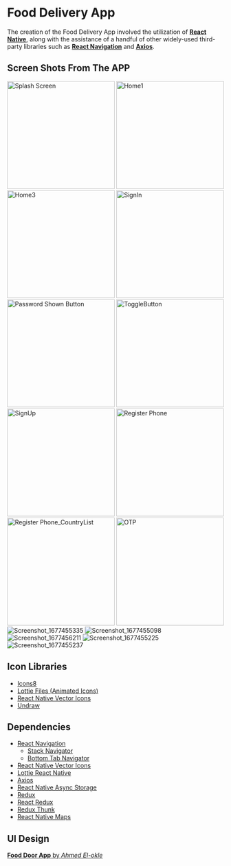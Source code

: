 # Food Delivery App
 
The creation of the Food Delivery App involved the utilization of [**React Native**](https://reactnative.dev 'Cross Platform Mobile Application Development Framework'), along with the assistance of a handful of other widely-used third-party libraries such as [**React Navigation**](https://reactnavigation.org 'For Screen Navigations') and [**Axios**](https://axios-http.com 'For HTTP Requests').

## Screen Shots From The APP

<img src="https://user-images.githubusercontent.com/72196976/219984281-9416e9fb-f731-4ecf-bd9f-fb5a1041ef14.png" alt="Splash Screen" width="250" /> <img src="https://user-images.githubusercontent.com/72196976/219984311-b202c3fd-4c37-43ab-98c8-c6c8730c2895.png" alt="Home1" width="250"/> <img src="https://user-images.githubusercontent.com/72196976/219984318-e6ec8632-55d3-4365-a007-e9da18b59639.png" alt="Home3" width="250" /> <img src="https://user-images.githubusercontent.com/72196976/219984326-9fa470ec-ca24-48dd-a191-ef002d9d7a60.png" alt="SignIn"  width="250" />
<img src="https://user-images.githubusercontent.com/72196976/219985511-5e15bbaa-fd90-4acb-a6ba-edda352c936f.png" alt="Password Shown Button" style="width:250px;"> <img src="https://user-images.githubusercontent.com/72196976/219985522-46b73422-6a06-4897-b862-391a5020f1a4.png" alt="ToggleButton" style="width:250px;">
<img src="https://user-images.githubusercontent.com/72196976/219985545-e20f5253-40d6-4b00-b727-c94033335fed.png" alt="SignUp" style="width:250px;">
<img src="https://user-images.githubusercontent.com/72196976/219985567-75d7bb28-4ca3-49f1-bd84-7bc23ce3f8b7.png" alt="Register Phone" style="width:250px;">
<img src="https://user-images.githubusercontent.com/72196976/219985581-16333398-c04d-4349-9be3-b460fb6bb6e2.png" alt="Register Phone_CountryList" style="width:250px;">
<img src="https://user-images.githubusercontent.com/72196976/219985586-7da1415b-4c04-4356-8d5f-cccc9fbae6b8.png" alt="OTP" style="width:250px;">
![Screenshot_1677455335](https://user-images.githubusercontent.com/72196976/221445338-7ec7681a-ad6a-4d48-be82-42b0e5bdae69.png)
![Screenshot_1677455098](https://user-images.githubusercontent.com/72196976/221445385-071a581c-59d8-45f8-981a-c3a337ca2509.png)
![Screenshot_1677456211](https://user-images.githubusercontent.com/72196976/221445592-1ad59d0e-2240-4d32-abaf-643298d352ec.png)
![Screenshot_1677455225](https://user-images.githubusercontent.com/72196976/221445640-ea23b977-92b3-49df-a958-6472062b0e95.png)
![Screenshot_1677455237](https://user-images.githubusercontent.com/72196976/221445643-1cdb3dbc-9e55-4c7a-84d6-bb524ed4a402.png)


## Icon Libraries

- [Icons8](https://icons8.com 'For Icons')
- [Lottie Files (Animated Icons)](https://lottiefiles.com 'For Animated Icons')
- [React Native Vector Icons](https://github.com/oblador/react-native-vector-icons 'For Icons')
- [Undraw](https://undraw.co 'For illustrations')

## Dependencies

- [React Navigation](https://reactnavigation.org 'For Screen Navigations')
  - [Stack Navigator](https://reactnavigation.org/docs/stack-navigator 'Stack Navigator')
  - [Bottom Tab Navigator](https://reactnavigation.org/docs/bottom-tab-navigator 'Bottom Tab Navigator')
- [React Native Vector Icons](https://github.com/oblador/react-native-vector-icons 'Popular React Native Icon Library')
- [Lottie React Native](https://github.com/lottie-react-native/lottie-react-native 'For Animated Icons')
- [Axios](https://axios-http.com 'For HTTP Requests')
- [React Native Async Storage](https://react-native-async-storage.github.io/async-storage 'For Local Storage')
- [Redux](https://redux.js.org 'For State Management')
- [React Redux](https://react-redux.js.org 'For State Management in React')
- [Redux Thunk](https://github.com/reduxjs/redux-thunk 'Redux Thunk for Async State Management')
- [React Native Maps](https://github.com/react-native-maps/react-native-maps 'For Maps')

## UI Design
[**Food Door App** by *Ahmed El-okle*](https://www.behance.net/gallery/104564545/Food-Door-app?tracking_source=search_projects_recommended%7Cfood%20delivery%20mobile%20app)
